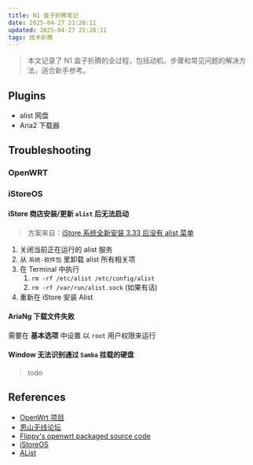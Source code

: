 ```yaml
---
title: N1 盒子折腾笔记
date: 2025-04-27 21:28:11
updated: 2025-04-27 21:28:11
tags: 技术折腾
---
```


> 本文记录了 N1 盒子折腾的全过程，包括动机、步骤和常见问题的解决方法，适合新手参考。

## Plugins

- alist 网盘
- Aria2 下载器

## Troubleshooting

### OpenWRT

### iStoreOS

#### iStore 商店安装/更新 `alist` 后无法启动

> 方案来自：[iStore 系统全新安装 3.33 后没有 alist 菜单](https://github.com/sbwml/luci-app-alist/issues/102)

1. 关闭当前正在运行的 alist 服务
2. 从 `系统-软件包` 里卸载 alist 所有相关项
3. 在 Terminal 中执行
   1. `rm -rf /etc/alist /etc/config/alist`
   2. `rm -rf /var/run/alist.sock` (如果有话)
4. 重新在 iStore 安装 Alist

#### AriaNg 下载文件失败

需要在 **基本选项** 中设置 以 `root` 用户权限来运行

#### Window 无法识别通过 `Samba` 挂载的硬盘

> todo

## References

- [OpenWrt 项目](https://openwrt.org/zh/packages/start)
- [恩山无线论坛](https://www.right.com.cn/)
- [Flippy's openwrt packaged source code](https://github.com/unifreq/openwrt_packit)
- [iStoreOS](https://site.istoreos.com/)
- [AList](https://alist.nn.ci/zh/)

